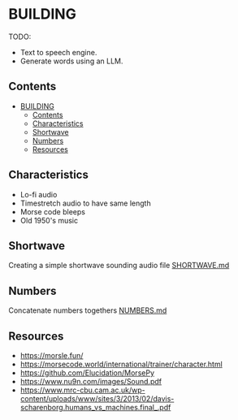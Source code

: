 # BUILDING

TODO:

* Text to speech engine.  
* Generate words using an LLM.

## Contents

- [BUILDING](#building)
  - [Contents](#contents)
  - [Characteristics](#characteristics)
  - [Shortwave](#shortwave)
  - [Numbers](#numbers)
  - [Resources](#resources)

## Characteristics

* Lo-fi audio
* Timestretch audio to have same length
* Morse code bleeps
* Old 1950's music

## Shortwave

Creating a simple shortwave sounding audio file [SHORTWAVE.md](./SHORTWAVE.md)  

## Numbers

Concatenate numbers togethers [NUMBERS.md](./NUMBERS.md)  

## Resources

* https://morsle.fun/
* https://morsecode.world/international/trainer/character.html
* https://github.com/Elucidation/MorsePy
* https://www.nu9n.com/images/Sound.pdf
* https://www.mrc-cbu.cam.ac.uk/wp-content/uploads/www/sites/3/2013/02/davis-scharenborg.humans_vs_machines.final_.pdf
